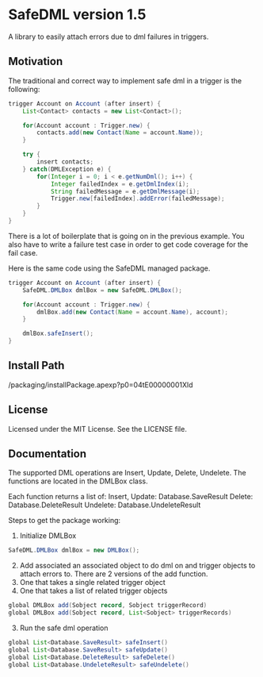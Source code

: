 # SafeDML version 1.5
A library to easily attach errors due to dml failures in triggers.

## Motivation
The traditional and correct way to implement safe dml in a trigger is the following:
```java
trigger Account on Account (after insert) {
    List<Contact> contacts = new List<Contact>();

    for(Account account : Trigger.new) {
        contacts.add(new Contact(Name = account.Name));
    }

    try {
        insert contacts;
    } catch(DMLException e) {
        for(Integer i = 0; i < e.getNumDml(); i++) {
            Integer failedIndex = e.getDmlIndex(i);
            String failedMessage = e.getDmlMessage(i);
            Trigger.new[failedIndex].addError(failedMessage);
        }
    }
}
```

There is a lot of boilerplate that is going on in the previous example.
You also have to write a failure test case in order to get code coverage for the fail case.

Here is the same code using the SafeDML managed package.
```java
trigger Account on Account (after insert) {
    SafeDML.DMLBox dmlBox = new SafeDML.DMLBox();

    for(Account account : Trigger.new) {
        dmlBox.add(new Contact(Name = account.Name), account);
    }

    dmlBox.safeInsert();
}
```

## Install Path
/packaging/installPackage.apexp?p0=04tE00000001Xld

## License
Licensed under the MIT License.
See the LICENSE file.

## Documentation

The supported DML operations are Insert, Update, Delete, Undelete.
The functions are located in the DMLBox class.

Each function returns a list of:
Insert, Update: Database.SaveResult
Delete: Database.DeleteResult
Undelete: Database.UndeleteResult

Steps to get the package working:

1. Initialize DMLBox

  ```java
SafeDML.DMLBox dmlBox = new DMLBox();
```

2. Add associated an associated object to do dml on and trigger objects to attach errors to. There are 2 versions of the add function.
  1. One that takes a single related trigger object
  2. One that takes a list of related trigger objects

  ```java
global DMLBox add(Sobject record, Sobject triggerRecord)
global DMLBox add(Sobject record, List<Sobject> triggerRecords)
```

3. Run the safe dml operation

  ```java
global List<Database.SaveResult> safeInsert()
global List<Database.SaveResult> safeUpdate()
global List<Database.DeleteResult> safeDelete()
global List<Database.UndeleteResult> safeUndelete()
```

